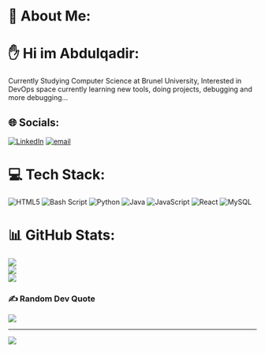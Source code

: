 # 💫 About Me:

# ✋ Hi im Abdulqadir:

Currently Studying Computer Science at Brunel University, Interested in DevOps space currently learning new tools, doing projects, debugging and more debugging... 


## 🌐 Socials:
[![LinkedIn](https://img.shields.io/badge/LinkedIn-%230077B5.svg?logo=linkedin&logoColor=white)](https://linkedin.com/in/www.linkedin.com/in/Abdulqadir-Sharif) [![email](https://img.shields.io/badge/Email-D14836?logo=gmail&logoColor=white)](mailto:Ashariff760@gmail.com) 

# 💻 Tech Stack:
![HTML5](https://img.shields.io/badge/html5-%23E34F26.svg?style=for-the-badge&logo=html5&logoColor=white) ![Bash Script](https://img.shields.io/badge/bash_script-%23121011.svg?style=for-the-badge&logo=gnu-bash&logoColor=white) ![Python](https://img.shields.io/badge/python-3670A0?style=for-the-badge&logo=python&logoColor=ffdd54) ![Java](https://img.shields.io/badge/java-%23ED8B00.svg?style=for-the-badge&logo=openjdk&logoColor=white) ![JavaScript](https://img.shields.io/badge/javascript-%23323330.svg?style=for-the-badge&logo=javascript&logoColor=%23F7DF1E) ![React](https://img.shields.io/badge/react-%2320232a.svg?style=for-the-badge&logo=react&logoColor=%2361DAFB) ![MySQL](https://img.shields.io/badge/mysql-4479A1.svg?style=for-the-badge&logo=mysql&logoColor=white)
# 📊 GitHub Stats:
![](https://github-readme-stats.vercel.app/api?username=abdulcompsci&theme=dark&hide_border=false&include_all_commits=false&count_private=false)<br/>
![](https://nirzak-streak-stats.vercel.app/?user=abdulcompsci&theme=dark&hide_border=false)<br/>
![](https://github-readme-stats.vercel.app/api/top-langs/?username=abdulcompsci&theme=dark&hide_border=false&include_all_commits=false&count_private=false&layout=compact)

### ✍️ Random Dev Quote
![](https://quotes-github-readme.vercel.app/api?type=horizontal&theme=radical)

---
[![](https://visitcount.itsvg.in/api?id=abdulcompsci&icon=0&color=0)](https://visitcount.itsvg.in)

<!-- Proudly created with GPRM ( https://gprm.itsvg.in ) -->
